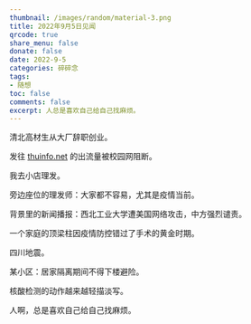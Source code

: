 ```yaml
---
thumbnail: /images/random/material-3.png
title: 2022年9月5日见闻
qrcode: true
share_menu: false
donate: false
date: 2022-9-5
categories: 碎碎念
tags:
- 随想
toc: false
comments: false
excerpt: 人总是喜欢自己给自己找麻烦。
---
```


清北高材生从大厂辞职创业。

发往 [thuinfo.net](https://thuinfo.net) 的出流量被校园网阻断。

我去小店理发。

旁边座位的理发师：大家都不容易，尤其是疫情当前。

背景里的新闻播报：西北工业大学遭美国网络攻击，中方强烈谴责。

一个家庭的顶梁柱因疫情防控错过了手术的黄金时期。

四川地震。

某小区：居家隔离期间不得下楼避险。

核酸检测的动作越来越轻描淡写。

人啊，总是喜欢自己给自己找麻烦。
